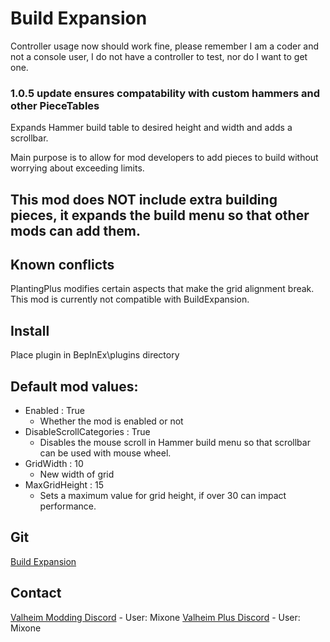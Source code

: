 # Build Expansion

Controller usage now should work fine, please remember I am a coder and not a console user, I do not have a controller to test, nor do I want to get one.

### 1.0.5 update ensures compatability with custom hammers and other PieceTables

Expands Hammer build table to desired height and width and adds a scrollbar.

Main purpose is to allow for mod developers to add pieces to build without worrying about exceeding limits.

## This mod does NOT include extra building pieces, it expands the build menu so that other mods can add them. 

## Known conflicts

PlantingPlus modifies certain aspects that make the grid alignment break. This mod is currently not compatible with BuildExpansion.

## Install

Place plugin in BepInEx\plugins directory

## Default mod values:

- Enabled : True
	- Whether the mod is enabled or not
- DisableScrollCategories : True
	- Disables the mouse scroll in Hammer build menu so that scrollbar can be used with mouse wheel.
- GridWidth : 10
	- New width of grid
- MaxGridHeight : 15
	- Sets a maximum value for grid height, if over 30 can impact performance.

## Git

[Build Expansion](https://github.com/valheimPlus/BuildExpansion)

## Contact

[Valheim Modding Discord](https://discord.gg/p5ashc6HfP) - User: Mixone
[Valheim Plus Discord](https://discord.gg/valheimplus) - User: Mixone